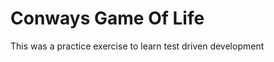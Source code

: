 Conways Game Of Life
====================

This was a practice exercise to learn test driven development
